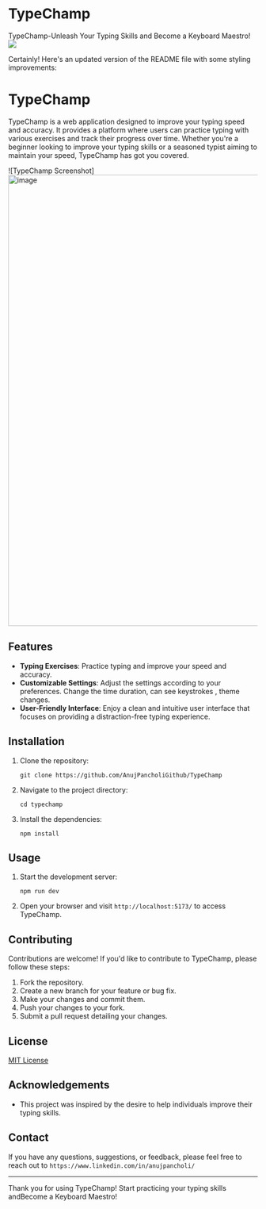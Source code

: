 # TypeChamp

TypeChamp-Unleash Your Typing Skills and Become a Keyboard Maestro!
<img src="https://imgpile.com/images/9f9TYM.png" />


Certainly! Here's an updated version of the README file with some styling improvements:

# TypeChamp

TypeChamp is a web application designed to improve your typing speed and accuracy. It provides a platform where users can practice typing with various exercises and track their progress over time. Whether you're a beginner looking to improve your typing skills or a seasoned typist aiming to maintain your speed, TypeChamp has got you covered.

![TypeChamp Screenshot]
<img width="910" alt="image" src="https://github.com/AnujPancholiGithub/TypeChamp/assets/117516859/2ed693fb-d6dc-4ba4-b73d-eada3881b530">


## Features

- **Typing Exercises**: Practice typing and improve your speed and accuracy.
- **Customizable Settings**: Adjust the settings according to your preferences. Change the time duration, can see keystrokes , theme changes.
- **User-Friendly Interface**: Enjoy a clean and intuitive user interface that focuses on providing a distraction-free typing experience.

## Installation

1. Clone the repository:

   ```shell
   git clone https://github.com/AnujPancholiGithub/TypeChamp
   ```

2. Navigate to the project directory:

   ```shell
   cd typechamp
   ```

3. Install the dependencies:

   ```shell
   npm install
   ```

## Usage

1. Start the development server:

   ```shell
   npm run dev
   ```

2. Open your browser and visit `http://localhost:5173/` to access TypeChamp.

## Contributing

Contributions are welcome! If you'd like to contribute to TypeChamp, please follow these steps:

1. Fork the repository.
2. Create a new branch for your feature or bug fix.
3. Make your changes and commit them.
4. Push your changes to your fork.
5. Submit a pull request detailing your changes.

## License

[MIT License](LICENSE)

## Acknowledgements

- This project was inspired by the desire to help individuals improve their typing skills.

## Contact

If you have any questions, suggestions, or feedback, please feel free to reach out to `https://www.linkedin.com/in/anujpancholi/`

---

Thank you for using TypeChamp! Start practicing your typing skills andBecome a Keyboard Maestro!

